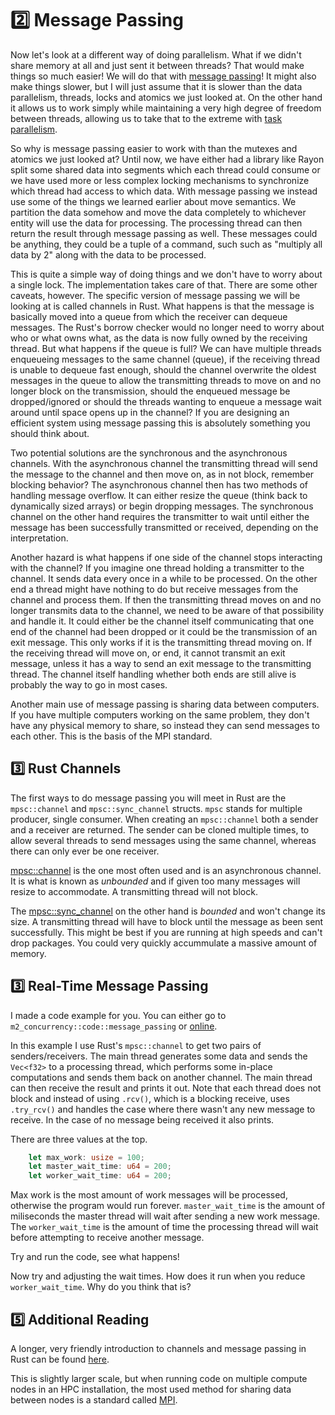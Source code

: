 # 2️⃣ Message Passing
Now let's look at a different way of doing parallelism. What if we didn't share memory at all and just sent it
between threads? That would make things so much easier! We will do that with
[message passing](https://en.wikipedia.org/wiki/Message_passing)!
It might also make things slower, but I will just assume that it is slower than the data parallelism, threads,
locks and atomics we just looked at. On the other hand it allows us to work simply while maintaining a very high
degree of freedom between threads, allowing us to take that to the extreme with
[task parallelism](https://en.wikipedia.org/wiki/Task_parallelism).

So why is message passing easier to work with than the mutexes and atomics we just looked at? Until now, we have
either had a library like Rayon split some shared data into segments which each thread could consume or we have used
more or less complex locking mechanisms to synchronize which thread had access to which data. With message passing
we instead use some of the things we learned earlier about move semantics. We partition the data somehow and move
the data completely to whichever entity will use the data for processing. The processing thread can then return the
result through message passing as well. These messages could be anything, they could be a tuple of a command, such
such as "multiply all data by 2" along with the data to be processed.

This is quite a simple way of doing things and we don't have to worry about a single lock. The implementation takes
care of that. There are some other caveats, however. The specific version of message passing we will be looking at
is called channels in Rust. What happens is that the message is basically moved into a queue from which the receiver
can dequeue messages. The Rust's borrow checker would no longer need to worry about who or what owns what, as the
data is now fully owned by the receiving thread.
But what happens if the queue is full? We can have multiple threads enqueueing messages to
the same channel (queue), if the receiving thread is unable to dequeue fast enough, should the channel overwrite the
oldest messages in the queue to allow the transmitting threads to move on and no longer block on the transmission,
should the enqueued message be dropped/ignored or should the threads wanting to enqueue a message wait around until
space opens up in the channel? If you are designing an efficient system using message passing this is absolutely
something you should think about.

Two potential solutions are the synchronous and the asynchronous channels. With the asynchronous channel the
transmitting thread will send the message to the channel and then move on, as in not block, remember blocking behavior? The asynchronous channel then has two methods of handling message overflow. It can either resize the
queue (think back to dynamically sized arrays) or begin dropping messages. The synchronous channel on the other
hand requires the transmitter to wait until either the message has been successfully transmitted or received,
depending on the interpretation.

Another hazard is what happens if one side of the channel stops interacting with the channel?
If you imagine one thread holding a transmitter to the channel. It sends data every once in a while to be processed.
On the other end a thread might have nothing to do but receive messages from the channel and process them. If then
the transmitting thread moves on and no longer transmits data to the channel, we need to be aware of that
possibility and handle it. It could either be the channel itself communicating that one end of the channel had been
dropped or it could be the transmission of an exit message. This only works if it is the transmitting thread
moving on. If the receiving thread will move on, or end, it cannot transmit an exit message, unless it has a way to
send an exit message to the transmitting thread. The channel itself handling whether both ends are still alive is
probably the way to go in most cases.

Another main use of message passing is sharing data between computers. If you have multiple computers working on the
same problem, they don't have any physical memory to share, so instead they can send messages to each other. This
is the basis of the MPI standard.

## 3️⃣ Rust Channels
The first ways to do message passing you will meet in Rust are the ```mpsc::channel``` and ```mpsc::sync_channel```
structs. ```mpsc``` stands for multiple producer, single consumer. When creating an ```mpsc::channel``` both a
sender and a receiver are returned. The sender can be cloned multiple times, to allow several threads to send
messages using the same channel, whereas there can only ever be one receiver.

[mpsc::channel](https://doc.rust-lang.org/std/sync/mpsc/fn.channel.html) is the one most often used and
is an asynchronous channel. It is what is known as *unbounded* and if given too many messages will resize to
accommodate. A transmitting thread will not block.

The [mpsc::sync_channel](https://doc.rust-lang.org/std/sync/mpsc/fn.sync_channel.html) on the other hand
is *bounded* and won't change its size. A transmitting thread will have to block until the message as been sent successfully. This might be best if you are running at high speeds and can't drop packages. You could very quickly
accummulate a massive amount of memory.

## 3️⃣ Real-Time Message Passing
I made a code example for you. You can either go to ```m2_concurrency::code::message_passing``` or
[online](https://github.com/absorensen/the-guide/tree/main/m2_concurrency/code/message_passing).

In this example I use Rust's ```mpsc::channel``` to get two pairs of senders/receivers. The main thread
generates some data and sends the ```Vec<f32>``` to a processing thread, which performs some in-place
computations and sends them back on another channel. The main thread can then receive the result and prints it
out. Note that each thread does not block and instead of using ```.rcv()```, which is a blocking receive, uses
```.try_rcv()``` and handles the case where there wasn't any new message to receive. In the case of no message
being received it also prints.

There are three values at the top.

```rust
    let max_work: usize = 100;
    let master_wait_time: u64 = 200;
    let worker_wait_time: u64 = 200;
```

Max work is the most amount of work messages will be processed, otherwise the program would run forever.
```master_wait_time``` is the amount of miliseconds the master thread will wait after sending a new
work message. The ```worker_wait_time``` is the amount of time the processing thread will wait before attempting to receive another message.

Try and run the code, see what happens!

Now try and adjusting the wait times. How does it run when you reduce ```worker_wait_time```.
Why do you think that is?

## 5️⃣ Additional Reading
A longer, very friendly introduction to channels and message passing in Rust can be found
[here](https://doc.rust-lang.org/book/ch16-02-message-passing.html).

This is slightly larger scale, but when running code on multiple compute nodes in an HPC installation,
the most used method for sharing data between nodes is a standard called
[MPI](https://en.wikipedia.org/wiki/Message_Passing_Interface).
